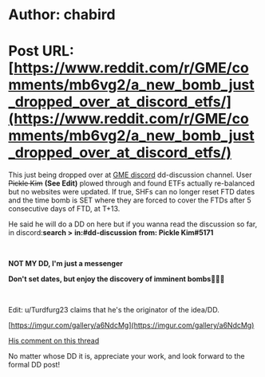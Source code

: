 # Author: chabird
# Post URL: [https://www.reddit.com/r/GME/comments/mb6vg2/a_new_bomb_just_dropped_over_at_discord_etfs/](https://www.reddit.com/r/GME/comments/mb6vg2/a_new_bomb_just_dropped_over_at_discord_etfs/)


This just being dropped over at [GME discord](https://discord.gg/gmeofficial) dd-discussion channel. User ~~Pickle Kim~~ **(See Edit)** plowed through and found ETFs actually re-balanced but no websites were updated. If true, SHFs can no longer reset FTD dates and the time bomb is SET where they are forced to cover the FTDs after 5 consecutive days of FTD, at T+13.

He said he will do a DD on here but if you wanna read the discussion so far, in discord:**search >**  **in:#dd-discussion** **from: Pickle Kim#5171**

&#x200B;

**NOT MY DD, I'm just a messenger**

**Don't set dates, but enjoy the discovery of imminent bombs🚀🚀🚀**

&#x200B;

Edit: u/Turdfurg23 claims that he's the originator of the idea/DD.

[https://imgur.com/gallery/a6NdcMg](https://imgur.com/gallery/a6NdcMg)

[His comment on this thread](https://www.reddit.com/r/GME/comments/mb6vg2/a_new_bomb_just_dropped_over_at_discord_etfs/grwgy3i?utm_source=share&utm_medium=web2x&context=3)

No matter whose DD it is, appreciate your work, and look forward to the formal DD post!